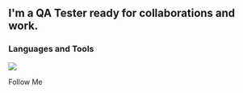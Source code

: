 ## I'm a QA Tester ready for collaborations and work.

### Languages and Tools
<img src = "https://img.shields.io/badge/Jira-090909?style=for-the-badge&logo=Jira&logoColor=47C5FB">

Follow Me
